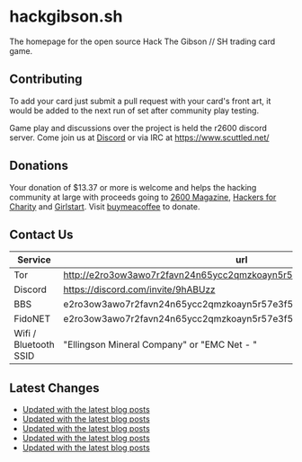 # hackgibson.sh
The homepage for the open source Hack The Gibson // SH trading card game.


## Contributing

To add your card just submit a pull request with your card's front art, it would be added to the next run of set after community play testing.

Game play and discussions over the project is held the r2600 discord server. Come join us at [Discord](https://discord.com/invite/9hABUzz) or via IRC at https://www.scuttled.net/


## Donations

Your donation of $13.37 or more is welcome and helps the hacking community at large with proceeds going to [2600 Magazine](https://2600.com/), [Hackers for Charity](https://hackersforcharity.org) and [Girlstart](https://girlstart.org).  Visit [buymeacoffee](https://www.buymeacoffee.com/hackgibson.sh) to donate.


## Contact Us

Service | url
-|-
Tor | http://e2ro3ow3awo7r2favn24n65ycc2qmzkoayn5r57e3f56nvjwdcgg32ad.onion
Discord | https://discord.com/invite/9hABUzz
BBS | e2ro3ow3awo7r2favn24n65ycc2qmzkoayn5r57e3f56nvjwdcgg32ad.onion:23
FidoNET | e2ro3ow3awo7r2favn24n65ycc2qmzkoayn5r57e3f56nvjwdcgg32ad.onion:24554
Wifi / Bluetooth SSID | "Ellingson Mineral Company" or "EMC Net - <fidonet address>"

## Latest Changes
<!-- BLOG-POST-LIST:START -->
- [Updated with the latest blog posts](https://github.com/DFW2600/hackgibson.sh/commit/e27a2410b8f901feba6b575411702bb2c448bed7)
- [Updated with the latest blog posts](https://github.com/DFW2600/hackgibson.sh/commit/ac6d4b3e858dd5c742a280f94ca512889b2c8884)
- [Updated with the latest blog posts](https://github.com/DFW2600/hackgibson.sh/commit/b14b0eff5e68fa957fdbfc5e04cb7b03869c324e)
- [Updated with the latest blog posts](https://github.com/DFW2600/hackgibson.sh/commit/2b52f9c1fafde80cd2e3a393208d4eeff71b92f1)
- [Updated with the latest blog posts](https://github.com/DFW2600/hackgibson.sh/commit/bf33a4e17680d6c48a3bf7ef95f997a2af9e6973)
<!-- BLOG-POST-LIST:END -->
